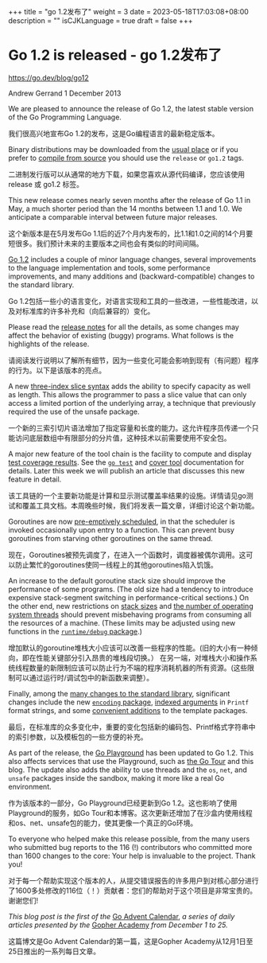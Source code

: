 +++
title = "go 1.2发布了"
weight = 3
date = 2023-05-18T17:03:08+08:00
description = ""
isCJKLanguage = true
draft = false
+++

# Go 1.2 is released - go 1.2发布了

https://go.dev/blog/go12

Andrew Gerrand
1 December 2013

We are pleased to announce the release of Go 1.2, the latest stable version of the Go Programming Language.

我们很高兴地宣布Go 1.2的发布，这是Go编程语言的最新稳定版本。

Binary distributions may be downloaded from the [usual place](https://go.dev/doc/install) or if you prefer to [compile from source](https://go.dev/doc/install/source) you should use the `release` or `go1.2` tags.

二进制发行版可以从通常的地方下载，如果您喜欢从源代码编译，您应该使用 release 或 go1.2 标签。

This new release comes nearly seven months after the release of Go 1.1 in May, a much shorter period than the 14 months between 1.1 and 1.0. We anticipate a comparable interval between future major releases.

这个新版本是在5月发布Go 1.1后的近7个月内发布的，比1.1和1.0之间的14个月要短很多。我们预计未来的主要版本之间也会有类似的时间间隔。

[Go 1.2](https://go.dev/doc/go1.2) includes a couple of minor language changes, several improvements to the language implementation and tools, some performance improvements, and many additions and (backward-compatible) changes to the standard library.

Go 1.2包括一些小的语言变化，对语言实现和工具的一些改进，一些性能改进，以及对标准库的许多补充和（向后兼容的）变化。

Please read the [release notes](https://go.dev/doc/go1.2) for all the details, as some changes may affect the behavior of existing (buggy) programs. What follows is the highlights of the release.

请阅读发行说明以了解所有细节，因为一些变化可能会影响到现有（有问题）程序的行为。以下是该版本的亮点。

A new [three-index slice syntax](https://go.dev/doc/go1.2#three_index) adds the ability to specify capacity as well as length. This allows the programmer to pass a slice value that can only access a limited portion of the underlying array, a technique that previously required the use of the unsafe package.

一个新的三索引切片语法增加了指定容量和长度的能力。这允许程序员传递一个只能访问底层数组中有限部分的分片值，这种技术以前需要使用不安全包。

A major new feature of the tool chain is the facility to compute and display [test coverage results](https://go.dev/doc/go1.2#cover). See the [`go test`](https://go.dev/cmd/go/#hdr-Description_of_testing_flags) and [cover tool](https://golang.org/x/tools/cmd/cover) documentation for details. Later this week we will publish an article that discusses this new feature in detail.

该工具链的一个主要新功能是计算和显示测试覆盖率结果的设施。详情请见go测试和覆盖工具文档。本周晚些时候，我们将发表一篇文章，详细讨论这个新功能。

Goroutines are now [pre-emptively scheduled](https://go.dev/doc/go1.2#preemption), in that the scheduler is invoked occasionally upon entry to a function. This can prevent busy goroutines from starving other goroutines on the same thread.

现在，Goroutines被预先调度了，在进入一个函数时，调度器被偶尔调用。这可以防止繁忙的goroutines使同一线程上的其他goroutines陷入饥饿。

An increase to the default goroutine stack size should improve the performance of some programs. (The old size had a tendency to introduce expensive stack-segment switching in performance-critical sections.) On the other end, new restrictions on [stack sizes](https://go.dev/doc/go1.2#stack_size) and [the number of operating system threads](https://go.dev/doc/go1.2#thread_limit) should prevent misbehaving programs from consuming all the resources of a machine. (These limits may be adjusted using new functions in the [`runtime/debug` package](https://go.dev/pkg/runtime/debug).)

增加默认的goroutine堆栈大小应该可以改善一些程序的性能。(旧的大小有一种倾向，即在性能关键部分引入昂贵的堆栈段切换。） 在另一端，对堆栈大小和操作系统线程数量的新限制应该可以防止行为不端的程序消耗机器的所有资源。(这些限制可以通过运行时/调试包中的新函数来调整）。

Finally, among the [many changes to the standard library](https://go.dev/doc/go1.2#library), significant changes include the new [`encoding` package](https://go.dev/doc/go1.2#encoding), [indexed arguments](https://go.dev/doc/go1.2#fmt_indexed_arguments) in `Printf` format strings, and some [convenient additions](https://go.dev/doc/go1.2#text_template) to the template packages.

最后，在标准库的众多变化中，重要的变化包括新的编码包、Printf格式字符串中的索引参数，以及模板包的一些方便的补充。

As part of the release, the [Go Playground](http://play.golang.org/) has been updated to Go 1.2. This also affects services that use the Playground, such as [the Go Tour](https://go.dev/tour/) and this blog. The update also adds the ability to use threads and the `os`, `net`, and `unsafe` packages inside the sandbox, making it more like a real Go environment.

作为该版本的一部分，Go Playground已经更新到Go 1.2。这也影响了使用Playground的服务，如Go Tour和本博客。这次更新还增加了在沙盒内使用线程和os、net、unsafe包的能力，使其更像一个真正的Go环境。

To everyone who helped make this release possible, from the many users who submitted bug reports to the 116 (!) contributors who committed more than 1600 changes to the core: Your help is invaluable to the project. Thank you!

对于每一个帮助实现这个版本的人，从提交错误报告的许多用户到对核心部分进行了1600多处修改的116位（！）贡献者：您们的帮助对于这个项目是非常宝贵的。谢谢您们!

*This blog post is the first of the* [Go Advent Calendar](http://blog.gopheracademy.com/day-01-go-1.2), *a series of daily articles presented by the* [Gopher Academy](http://gopheracademy.com/) *from December 1 to 25.*

这篇博文是Go Advent Calendar的第一篇，这是Gopher Academy从12月1日至25日推出的一系列每日文章。

